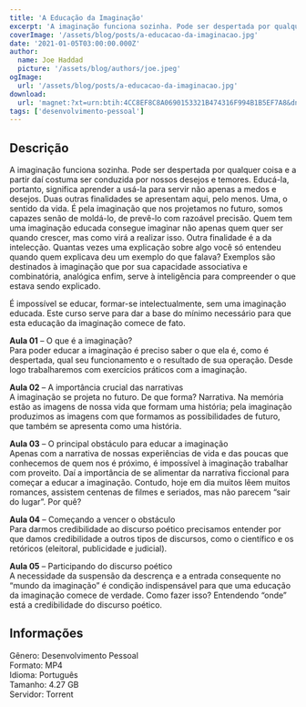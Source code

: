 ```yaml
---
title: 'A Educação da Imaginação'
excerpt: 'A imaginação funciona sozinha. Pode ser despertada por qualquer coisa e a partir daí costuma ser conduzida por nossos desejos e temores. Educá-la, portanto, significa aprender a usá-la para servir não apenas a medos e desejos. Duas outras finalidades se apresentam aqui, pelo menos. Uma, o'
coverImage: '/assets/blog/posts/a-educacao-da-imaginacao.jpg'
date: '2021-01-05T03:00:00.000Z'
author:
  name: Joe Haddad
  picture: '/assets/blog/authors/joe.jpeg'
ogImage:
  url: '/assets/blog/posts/a-educacao-da-imaginacao.jpg'
download:
  url: 'magnet:?xt=urn:btih:4CC8EF8C8A0690153321B474316F994B1B5EF7A8&dn=A%20educa%c3%a7%c3%a3o%20da%20imagina%c3%a7%c3%a3o&tr=udp%3a%2f%2ftracker.openbittorrent.com%3a1337%2fannounce&tr=udp%3a%2f%2ftracker.opentrackr.org%3a1337%2fannounce'
tags: ['desenvolvimento-pessoal']
---
```

<h2>Descrição</h2>
<p></p><p>A imaginação funciona sozinha. Pode ser despertada por qualquer coisa e a partir daí costuma ser conduzida por nossos desejos e temores. Educá-la, portanto, significa aprender a usá-la para servir não apenas a medos e desejos. Duas outras finalidades se apresentam aqui, pelo menos. Uma, o sentido da vida. É pela imaginação que nos projetamos no futuro, somos capazes senão de moldá-lo, de prevê-lo com razoável precisão. Quem tem uma imaginação educada consegue imaginar não apenas quem quer ser quando crescer, mas como virá a realizar isso. Outra finalidade é a da intelecção. Quantas vezes uma explicação sobre algo você só entendeu quando quem explicava deu um exemplo do que falava? Exemplos são destinados à imaginação que por sua capacidade associativa e combinatória, analógica enfim, serve à inteligência para compreender o que estava sendo explicado.</p><p>É impossível se educar, formar-se intelectualmente, sem uma imaginação educada. Este curso serve para dar a base do mínimo necessário para que esta educação da imaginação comece de fato.</p><p><strong>Aula 01</strong> – O que é a imaginação?<br/>Para poder educar a imaginação é preciso saber o que ela é, como é despertada, qual seu funcionamento e o resultado de sua operação. Desde logo trabalharemos com exercícios práticos com a imaginação.</p><p><strong>Aula 02</strong> – A importância crucial das narrativas<br/>A imaginação se projeta no futuro. De que forma? Narrativa. Na memória estão as imagens de nossa vida que formam uma história; pela imaginação produzimos as imagens com que formamos as possibilidades de futuro, que também se apresenta como uma história.</p><p><strong>Aula 03</strong> – O principal obstáculo para educar a imaginação<br/>Apenas com a narrativa de nossas experiências de vida e das poucas que conhecemos de quem nos é próximo, é impossível à imaginação trabalhar com proveito. Daí a importância de se alimentar da narrativa ficcional para começar a educar a imaginação. Contudo, hoje em dia muitos lêem muitos romances, assistem centenas de filmes e seriados, mas não parecem “sair do lugar”. Por quê?</p><p><strong>Aula 04</strong> – Começando a vencer o obstáculo<br/>Para darmos credibilidade ao discurso poético precisamos entender por que damos credibilidade a outros tipos de discursos, como o científico e os retóricos (eleitoral, publicidade e judicial).</p><p><strong>Aula 05</strong> – Participando do discurso poético<br/>A necessidade da suspensão da descrença e a entrada consequente no “mundo da imaginação” é condição indispensável para que uma educação da imaginação comece de verdade. Como fazer isso? Entendendo “onde” está a credibilidade do discurso poético.</p><h2>Informações</h2><p>Gênero: Desenvolvimento Pessoal<br/>Formato: MP4<br/>Idioma: Português<br/>Tamanho: 4.27 GB<br/>Servidor: Torrent</p>
